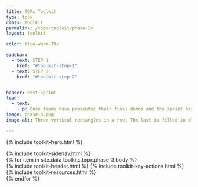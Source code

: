 ```yaml
---
title: TOPx Toolkit
type: topx
class: toolkit
permalink: /topx-toolkit/phase-3/
layout: toolkit

color: blue-warm-70v

sidebar:
  - text: STEP 1
    href: "#toolkit-step-1"
  - text: STEP 2
    href: "#toolkit-step-2"


header: Post-Sprint
lead:
  - text:
    - p: Once teams have presented their final demos and the sprint has concluded, there are a variety of options for post-sprint engagement. We encourage agencies to host even an end-of-sprint event to celebrate the conclusion of the sprint and the work that was done. There are also opportunities to continue engaging with participants after the sprint by tracking product metrics, offering funding opportunities, and connecting participants with the TOP Alumni Community.
image: phase-3.png
image-alt: Three vertical rectangles in a row. The last is filled in blue with a 3 in the center. The rest are outlined

---
```


{% include toolkit-hero.html %}
<section class="grid-container display-inline-block padding-top-8">
  <div class="grid-row">
    <div class="desktop:grid-col-4">
      {% include toolkit-sidenav.html %}
    </div>
    <div
      class="desktop:grid-col-7 desktop:margin-left-7 grid-col-12 display-inline-block"
    >
      {% for item in site.data.toolkits.topx.phase-3.body %}
        <div class="toolkit-section  margin-top-10">
          {% include toolkit-header.html %}
          {% include toolkit-key-actions.html %}
          {% include toolkit-resources.html %}
          <div class="toolkit-colored-div height-4 bg-{{page.color}}  margin-bottom-neg-2">
          </div>
        </div>
      {% endfor %}
    </div>
  </div>  
</section>
